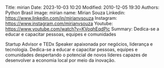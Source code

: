 Title: mirian
Date: 2023-10-03 10:20
Modified: 2010-12-05 19:30
Authors: Python Brasil
image: mirian
name: Mirian Souza
Linkedin: https://www.linkedin.com/in/mirianvsouza
Instagram: https://www.instagram.com/mirianvsouza
Youtube: https://www.youtube.com/watch?v=KVoqhEqdPic
Summary: Dedica-se a educar e capacitar pessoas, equipes e comunidades

Startup Advisor e TEDx Speaker apaixonada por negócios, liderança e tecnologia. Dedica-se a educar e capacitar pessoas, equipes e comunidades despertando o potencial de novos líderes capazes de desenvolver a economia local por meio da inovação.
